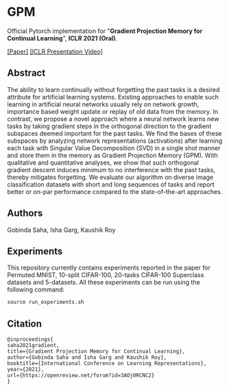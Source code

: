 # GPM
Official Pytorch implementation for "**Gradient Projection Memory for Continual Learning**", **ICLR 2021 (Oral)**. 

[[Paper]](https://openreview.net/forum?id=3AOj0RCNC2) [[ICLR Presentation Video]](https://slideslive.com/38953615/gradient-projection-memory-for-continual-learning?ref=account-84503-popular)

## Abstract 
The ability to learn continually without forgetting the past tasks is a desired attribute for artificial learning systems. Existing approaches to enable such learning in artificial neural networks usually rely on network growth, importance based weight update or replay of old data from the memory. In contrast, we propose a novel approach where a neural network learns new tasks by taking gradient steps in the orthogonal direction to the gradient subspaces deemed important for the past tasks. We find the bases of these subspaces by analyzing network representations (activations) after learning each task with Singular Value Decomposition (SVD) in a single shot manner and store them in the memory as Gradient Projection Memory (GPM). With qualitative and quantitative analyses, we show that such orthogonal gradient descent induces minimum to no interference with the past tasks, thereby mitigates forgetting. We evaluate our algorithm on diverse image classification datasets with short and long sequences of tasks and report better or on-par performance compared to the state-of-the-art approaches.

## Authors 
Gobinda Saha, Isha Garg, Kaushik Roy 

## Experiments
This repository currently contains experiments reported in the paper for Permuted MNIST, 10-split CIFAR-100, 20-tasks CIFAR-100 Superclass datasets and 5-datasets. All these experiments can be run using the following command:
```python
source run_experiments.sh
```

## Citation
```
@inproceedings{
saha2021gradient,
title={Gradient Projection Memory for Continual Learning},
author={Gobinda Saha and Isha Garg and Kaushik Roy},
booktitle={International Conference on Learning Representations},
year={2021},
url={https://openreview.net/forum?id=3AOj0RCNC2}
}
```
